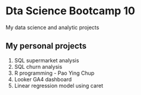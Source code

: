 # Dta Science Bootcamp 10
My data science and analytic projects
## My personal projects
1. SQL supermarket analysis
2. SQL churn analysis
3. R programming - Pao Ying Chup
4. Looker GA4 dashboard
5. Linear regression model using caret

